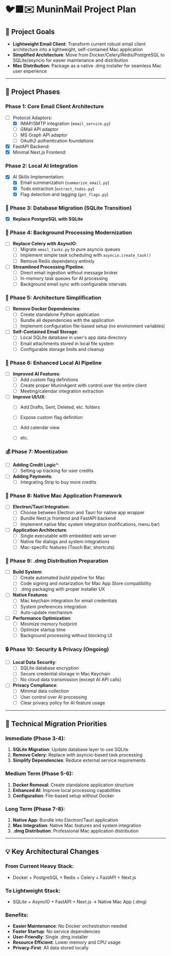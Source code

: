 # 🐦‍⬛✉️ MuninMail Project Plan

## 🚩 Project Goals

* **Lightweight Email Client**: Transform current robust email client architecture into a lightweight, self-contained Mac application
* **Simplified Architecture**: Move from Docker/Celery/Redis/PostgreSQL to SQLite/asyncio for easier maintenance and distribution
* **Mac Distribution**: Package as a native .dmg installer for seamless Mac user experience

---

## 📅 Project Phases

### Phase 1: Core Email Client Architecture

- [ ] Protocol Adaptors:
  - [x] IMAP/SMTP integration (`email_service.py`)
  - [ ] GMail API adaptor
  - [ ] MS Graph API adaptor
  - [ ] OAuth2 authentication foundations

- [x] FastAPI Backend:
- [x] Minimal Next.js Frontend:

### Phase 2: Local AI Integration

- [x] AI Skills Implementation:
  - [x] Email summarization (`summarize_email.py`)
  - [x] Todo extraction (`extract_todos.py`) 
  - [x] Flag detection and tagging (`get_flags.py`)

### 🚧 Phase 3: Database Migration (SQLite Transition)
- [x] **Replace PostgreSQL with SQLite**

### 🚧 Phase 4: Background Processing Modernization
- [ ] **Replace Celery with AsyncIO**:
  - [ ] Migrate `email_tasks.py` to pure asyncio queues
  - [ ] Implement simple task scheduling with `asyncio.create_task()`
  - [ ] Remove Redis dependency entirely
- [ ] **Streamlined Processing Pipeline**:
  - [ ] Direct email ingestion without message broker
  - [ ] In-memory task queues for AI processing
  - [ ] Background email sync with configurable intervals

### 🔄 Phase 5: Architecture Simplification

- [ ] **Remove Docker Dependencies**:
  - [ ] Create standalone Python application
  - [ ] Bundle all dependencies with the application
  - [ ] Implement configuration file-based setup (no environment variables)
- [ ] **Self-Contained Email Storage**:
  - [ ] Local SQLite database in user's app data directory
  - [ ] Email attachments stored in local file system
  - [ ] Configurable storage limits and cleanup

### 🔄 Phase 6: Enhanced Local AI Pipeline

- [ ] **Improved AI Features**:
  - [ ] Add custom flag definitions
  - [ ] Create proper MuninAgent with control over the entire client
  - [ ] Meeting/calendar integration extraction

- [ ] **Improve UI/UX**:
  - [ ] Add Drafts, Sent, Deleted, etc. folders
  - [ ] Expose custom flag definition
  - [ ] Add calendar view
  - [ ] etc.


### 💰 Phase 7: Moentization

- [ ] **Adding Credit Logic***:
  - [ ] Setting up tracking for user credits

- [ ] **Adding Payments**:
  - [ ] Integrating Strip to buy more credits

### 🔄 Phase 8: Native Mac Application Framework

- [ ] **Electron/Tauri Integration**:
  - [ ] Choose between Electron and Tauri for native app wrapper
  - [ ] Bundle Next.js frontend and FastAPI backend
  - [ ] Implement native Mac system integration (notifications, menu bar)
- [ ] **Application Architecture**:
  - [ ] Single executable with embedded web server
  - [ ] Native file dialogs and system integrations
  - [ ] Mac-specific features (Touch Bar, shortcuts)

### 🎯 Phase 9: .dmg Distribution Preparation

- [ ] **Build System**:
  - [ ] Create automated build pipeline for Mac
  - [ ] Code signing and notarization for Mac App Store compatibility
  - [ ] .dmg packaging with proper installer UX
- [ ] **Native Features**:
  - [ ] Mac keychain integration for email credentials
  - [ ] System preferences integration
  - [ ] Auto-update mechanism
- [ ] **Performance Optimization**:
  - [ ] Minimize memory footprint
  - [ ] Optimize startup time
  - [ ] Background processing without blocking UI

### 🔒 Phase 10: Security & Privacy (Ongoing)

- [ ] **Local Data Security**:
  - [ ] SQLite database encryption
  - [ ] Secure credential storage in Mac Keychain
  - [ ] No cloud data transmission (except AI API calls)
- [ ] **Privacy Compliance**:
  - [ ] Minimal data collection
  - [ ] User control over AI processing
  - [ ] Clear privacy policy for AI feature usage

---

## 🔧 Technical Migration Priorities

### Immediate (Phase 3-4):
1. **SQLite Migration**: Update database layer to use SQLite
2. **Remove Celery**: Replace with asyncio-based task processing  
3. **Simplify Dependencies**: Reduce external service requirements

### Medium Term (Phase 5-6):
1. **Docker Removal**: Create standalone application structure
2. **Enhanced AI**: Improve local processing capabilities
3. **Configuration**: File-based setup without Docker

### Long Term (Phase 7-8):
1. **Native App**: Bundle into Electron/Tauri application
2. **Mac Integration**: Native Mac features and system integration
3. **.dmg Distribution**: Professional Mac application distribution

---

## 💡 Key Architectural Changes

### From Current Heavy Stack:
- Docker + PostgreSQL + Redis + Celery + FastAPI + Next.js

### To Lightweight Stack:
- SQLite + AsyncIO + FastAPI + Next.js → Native Mac App (.dmg)

### Benefits:
- **Easier Maintenance**: No Docker orchestration needed
- **Faster Startup**: No service dependencies
- **User-Friendly**: Single .dmg installer
- **Resource Efficient**: Lower memory and CPU usage
- **Privacy-First**: All data stored locally
